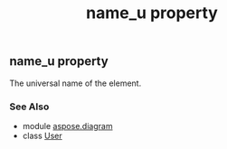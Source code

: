 ﻿---
title: name_u property
second_title: Aspose.Diagram for Python via .NET API References
description: 
type: docs
weight: 60
url: /python-net/aspose.diagram/user/name_u/
is_root: false
---

## name_u property


The universal name of the element.

### See Also
* module [aspose.diagram](../../)
* class [User](/diagram/python-net/aspose.diagram/user)
